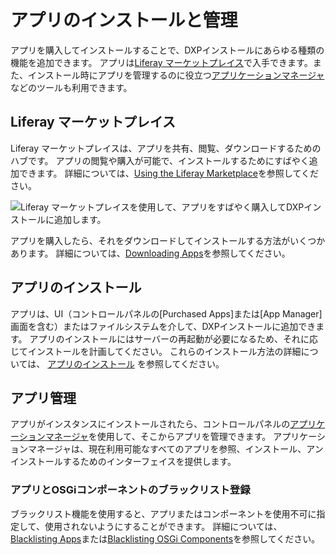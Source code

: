 # アプリのインストールと管理

アプリを購入してインストールすることで、DXPインストールにあらゆる種類の機能を追加できます。 アプリは[Liferay マーケットプレイス](./using-marketplace.md)で入手できます。また、インストール時にアプリを管理するのに役立つ[アプリケーションマネージャ](../managing-apps/using-the-app-manager.md)などのツールも利用できます。

## Liferay マーケットプレイス

Liferay マーケットプレイスは、アプリを共有、閲覧、ダウンロードするためのハブです。 アプリの閲覧や購入が可能で、インストールするためにすばやく追加できます。 詳細については、[Using the Liferay Marketplace](./using-marketplace.md)を参照してください。

![Liferay マーケットプレイスを使用して、アプリをすばやく購入してDXPインストールに追加します。](./installing-and-managing-apps/images/01.png)

アプリを購入したら、それをダウンロードしてインストールする方法がいくつかあります。 詳細については、[Downloading Apps](../installing-apps/downloading-apps.md)を参照してください。

## アプリのインストール

アプリは、UI（コントロールパネルの[Purchased Apps]または[App Manager]画面を含む）またはファイルシステムを介して、DXPインストールに追加できます。 アプリのインストールにはサーバーの再起動が必要になるため、それに応じてインストールを計画してください。 これらのインストール方法の詳細については、 [アプリのインストール](../installing-apps/installing-apps.md) を参照してください。

## アプリ管理

アプリがインスタンスにインストールされたら、コントロールパネルの[アプリケーションマネージャ](../managing-apps/using-the-app-manager.md)を使用して、そこからアプリを管理できます。 アプリケーションマネージャは、現在利用可能なすべてのアプリを参照、インストール、アンインストールするためのインターフェイスを提供します。

### アプリとOSGiコンポーネントのブラックリスト登録

ブラックリスト機能を使用すると、アプリまたはコンポーネントを使用不可に指定して、使用されないようにすることができます。 詳細については、[Blacklisting Apps](../managing-apps/blacklisting-apps.md)または[Blacklisting OSGi Components](../managing-apps/blacklisting-osgi-components.md)を参照してください。
